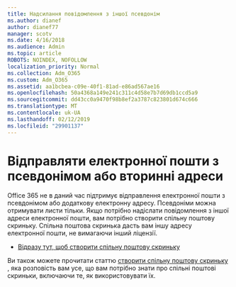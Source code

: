 ```yaml
---
title: Надсилання повідомлення з іншої псевдонім
ms.author: dianef
author: dianef77
manager: scotv
ms.date: 4/16/2018
ms.audience: Admin
ms.topic: article
ROBOTS: NOINDEX, NOFOLLOW
localization_priority: Normal
ms.collection: Adm_O365
ms.custom: Adm_O365
ms.assetid: aa1bcbea-c09e-40f1-81ad-e86ad567ae16
ms.openlocfilehash: 50a4368a149e241c311c4d58e7b7d69db1ccd5a9
ms.sourcegitcommit: dd43cc0a9470f98b8ef2a3787c823801d674c666
ms.translationtype: MT
ms.contentlocale: uk-UA
ms.lasthandoff: 02/12/2019
ms.locfileid: "29901137"
---
```

# <a name="send-email-from-an-alias-or-secondary-address"></a>Відправляти електронної пошти з псевдонімом або вторинні адреси

Office 365 не в даний час підтримує відправлення електронної пошти з псевдонімом або додаткову електронну адресу. Псевдоніми можна отримувати листи тільки. Якщо потрібно надіслати повідомлення з іншої адреси електронної пошти, вам потрібно створити спільну поштову скриньку. Спільна поштова скринька дасть вам іншу адресу електронної пошти, не вимагаючи інший ліцензії. 
  
- [Відразу тут, щоб створити спільну поштову скриньку](https://portal.office.com/AdminPortal/Home#/AssistedGuide/addemailoptions)
    
Ви також можете прочитати статтю [створити спільну поштову скриньку](https://support.office.com/article/871a246d-3acd-4bba-948e-5de8be0544c9) , яка розповість вам усе, що вам потрібно знати про спільні поштові скриньки, включаючи те, як використовувати їх. 
  

